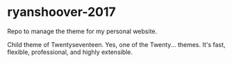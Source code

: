 # ryanshoover-2017

Repo to manage the theme for my personal website. 

Child theme of Twentyseventeen. Yes, one of the Twenty... themes. It's fast, flexible, professional, and highly extensible.
